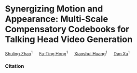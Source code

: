 # Synergizing Motion and Appearance: Multi-Scale Compensatory Codebooks for Talking Head Video Generation

[Shuling Zhao]()<sup>1</sup> &emsp; [Fa-Ting Hong](https://harlanhong.github.io/)<sup>1</sup> &emsp; [Xiaoshui Huang](https://xiaoshuihuang.github.io/)<sup>1</sup> &emsp; [Dan Xu](https://www.danxurgb.net/)<sup>1</sup>


### Citation
  
